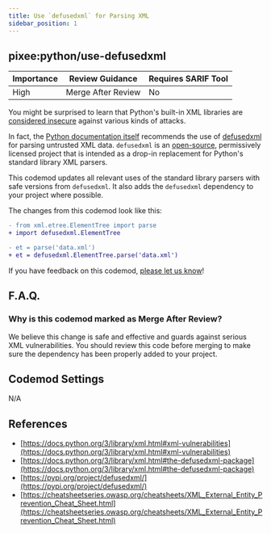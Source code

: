 ```yaml
---
title: Use `defusedxml` for Parsing XML
sidebar_position: 1
---
```


## pixee:python/use-defusedxml

| Importance | Review Guidance            | Requires SARIF Tool |
|------------|----------------------------|---------------------|
| High       | Merge After Review | No                  |

You might be surprised to learn that Python's built-in XML libraries are [considered insecure](https://docs.python.org/3/library/xml.html#xml-vulnerabilities) against various kinds of attacks.

In fact, the [Python documentation itself](https://docs.python.org/3/library/xml.html#the-defusedxml-package) recommends the use of [defusedxml](https://pypi.org/project/defusedxml/) for parsing untrusted XML data. `defusedxml` is an [open-source](https://github.com/tiran/defusedxml), permissively licensed project that is intended as a drop-in replacement for Python's standard library XML parsers.

This codemod updates all relevant uses of the standard library parsers with safe versions from `defusedxml`. It also adds the `defusedxml` dependency to your project where possible.

The changes from this codemod look like this:
```diff
- from xml.etree.ElementTree import parse
+ import defusedxml.ElementTree

- et = parse('data.xml')
+ et = defusedxml.ElementTree.parse('data.xml')
```

If you have feedback on this codemod, [please let us know](mailto:feedback@pixee.ai)!

## F.A.Q.

### Why is this codemod marked as Merge After Review?

We believe this change is safe and effective and guards against serious XML vulnerabilities. You should review this code before merging to make sure the dependency has been properly added to your project.

## Codemod Settings

N/A

## References

* [https://docs.python.org/3/library/xml.html#xml-vulnerabilities](https://docs.python.org/3/library/xml.html#xml-vulnerabilities)
* [https://docs.python.org/3/library/xml.html#the-defusedxml-package](https://docs.python.org/3/library/xml.html#the-defusedxml-package)
* [https://pypi.org/project/defusedxml/](https://pypi.org/project/defusedxml/)
* [https://cheatsheetseries.owasp.org/cheatsheets/XML_External_Entity_Prevention_Cheat_Sheet.html](https://cheatsheetseries.owasp.org/cheatsheets/XML_External_Entity_Prevention_Cheat_Sheet.html)
